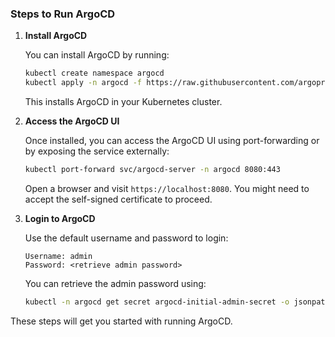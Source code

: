 ### Steps to Run ArgoCD
1. **Install ArgoCD**

   You can install ArgoCD by running:

    ```bash
    kubectl create namespace argocd
    kubectl apply -n argocd -f https://raw.githubusercontent.com/argoproj/argo-cd/stable/manifests/install.yaml
    ```

   This installs ArgoCD in your Kubernetes cluster.

2. **Access the ArgoCD UI**

   Once installed, you can access the ArgoCD UI using port-forwarding or by exposing the service externally:

    ```bash
    kubectl port-forward svc/argocd-server -n argocd 8080:443
    ```

   Open a browser and visit `https://localhost:8080`. You might need to accept the self-signed certificate to proceed.

3. **Login to ArgoCD**

   Use the default username and password to login:

    ```
    Username: admin
    Password: <retrieve admin password>
    ```

   You can retrieve the admin password using:

    ```bash
    kubectl -n argocd get secret argocd-initial-admin-secret -o jsonpath="{.data.password}" | base64 -d && echo
    ```

These steps will get you started with running ArgoCD.